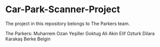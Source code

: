 # Car-Park-Scanner-Project

The project in this repository belongs to The Parkers team. 

The Parkers: 
  Muharrem Ozan Yeşiller 
  Goktug Ali Akin
  Elif Ozturk 
  Dilara Karakaş
  Berke Belgin
